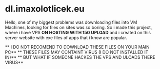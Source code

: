 # dl.imaxolotlicek.eu

Hello,
one of my biggest problems was downloading files into VM Machines, looking for files on sites was so boring.
So i made this project, where i have VPS **ON HOSTING WITH 150 UPLOAD** and i created on this server website with exe files of apps that i know are popular.

** I DO NOT RECOMEND TO DOWNLOAD THESE FILES ON YOUR MAIN PC**
** THESE FILES MAY CONTAINT VIRUS (I DO NOT INSTALLED IT IN)**
** BUT WHAT IF SOMEONE HACKES THE VPS AND ULOADS THERE VIRUS**
